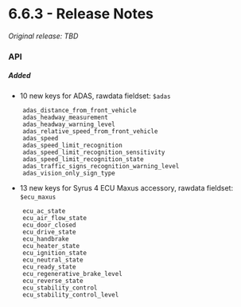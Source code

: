 # 6.6.3 - Release Notes
*Original release: TBD*

### API

##### Added

- 10 new keys for ADAS, rawdata fieldset: `$adas`

```
    adas_distance_from_front_vehicle
    adas_headway_measurement
    adas_headway_warning_level
    adas_relative_speed_from_front_vehicle
    adas_speed
    adas_speed_limit_recognition
    adas_speed_limit_recognition_sensitivity
    adas_speed_limit_recognition_state
    adas_traffic_signs_recognition_warning_level
    adas_vision_only_sign_type
```

- 13 new keys for Syrus 4 ECU Maxus accessory, rawdata fieldset: `$ecu_maxus`

```
    ecu_ac_state
    ecu_air_flow_state
    ecu_door_closed
    ecu_drive_state
    ecu_handbrake
    ecu_heater_state
    ecu_ignition_state
    ecu_neutral_state
    ecu_ready_state
    ecu_regenerative_brake_level
    ecu_reverse_state
    ecu_stability_control
    ecu_stability_control_level
```
